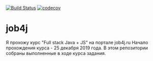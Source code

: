[![Build Status](https://travis-ci.org/dmitriikostenko/job4j.svg?branch=master)](https://travis-ci.org/dmitriikostenko/job4j)
[![codecov](https://codecov.io/gh/dmitriikostenko/job4j/branch/master/graph/badge.svg)](https://codecov.io/gh/dmitriikostenko/job4j)

# job4j
Я прохожу курс "Full stack Java + JS" на портале job4j.ru 
Начало прохождения курса - 25 декабря 2019 года.
В этом репозитории собраны выполненные в ходе курса задания.
